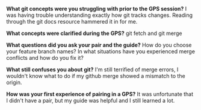 **What git concepts were you struggling with prior to the GPS session?**
I was having trouble understanding exactly how git tracks changes. Reading through the git docs resource hammered it in for me.

**What concepts were clarified during the GPS?**
git fetch and git merge

**What questions did you ask your pair and the guide?**
How do you choose your feature branch names?
In what situations have you experienced merge conflicts and how do you fix it?


**What still confuses you about git?**
I'm still terrified of merge errors, I wouldn't know what to do if my github merge showed a mismatch to the origin.

**How was your first experience of pairing in a GPS?**
It was unfortunate that I didn't have a pair, but my guide was helpful and I still learned a lot.